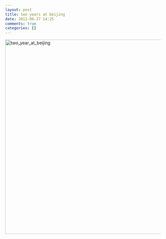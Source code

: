```yaml
---
layout: post
title: two years at beijing
date: 2011-06-27 14:25
comments: true
categories: []
---
```

<p><a href="http://images.cnblogs.com/cnblogs_com/mathewxiang/201106/201106271424318587.png"><img style="display: inline" title="two_year_at_beijing" alt="two_year_at_beijing" src="http://images.cnblogs.com/cnblogs_com/mathewxiang/201106/201106271424333245.png" width="736" height="627" /></a></p>
